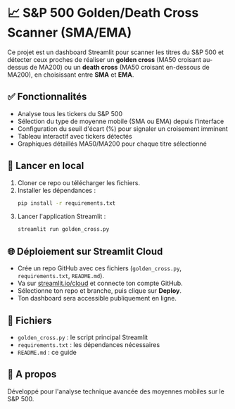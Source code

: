 
# 📈 S&P 500 Golden/Death Cross Scanner (SMA/EMA)

Ce projet est un dashboard Streamlit pour scanner les titres du S&P 500 et détecter ceux proches de réaliser un **golden cross** (MA50 croisant au-dessus de MA200) ou un **death cross** (MA50 croisant en-dessous de MA200), en choisissant entre **SMA** et **EMA**.

## ✅ Fonctionnalités
- Analyse tous les tickers du S&P 500
- Sélection du type de moyenne mobile (SMA ou EMA) depuis l'interface
- Configuration du seuil d'écart (%) pour signaler un croisement imminent
- Tableau interactif avec tickers détectés
- Graphiques détaillés MA50/MA200 pour chaque titre sélectionné

## 🚀 Lancer en local
1. Cloner ce repo ou télécharger les fichiers.
2. Installer les dépendances :
   ```bash
   pip install -r requirements.txt
   ```
3. Lancer l'application Streamlit :
   ```bash
   streamlit run golden_cross.py
   ```

## 🌐 Déploiement sur Streamlit Cloud
- Crée un repo GitHub avec ces fichiers (`golden_cross.py`, `requirements.txt`, `README.md`).
- Va sur [streamlit.io/cloud](https://streamlit.io/cloud) et connecte ton compte GitHub.
- Sélectionne ton repo et branche, puis clique sur **Deploy**.
- Ton dashboard sera accessible publiquement en ligne.

## 📄 Fichiers
- `golden_cross.py` : le script principal Streamlit
- `requirements.txt` : les dépendances nécessaires
- `README.md` : ce guide

## 📝 A propos
Développé pour l'analyse technique avancée des moyennes mobiles sur le S&P 500.
